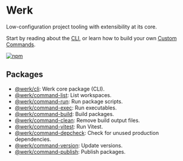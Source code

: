 # Werk

Low-configuration project tooling with extensibility at its core.

Start by reading about the [CLI](packages/cli/README.md), or learn how to build your own [Custom Commands](packages/cli/README_CUSTOM_COMMANDS.md).

[![npm](https://img.shields.io/npm/v/@werk/cli?label=NPM)](https://www.npmjs.com/package/@werk/cli)

## Packages

- [@werk/cli](packages/cli/README.md): Werk core package (CLI).
- [@werk/command-list](packages/command-list/README.md): List workspaces.
- [@werk/command-run](packages/command-run/README.md): Run package scripts.
- [@werk/command-exec](packages/command-exec/README.md): Run executables.
- [@werk/command-build](packages/command-build/README.md): Build packages.
- [@werk/command-clean](packages/command-clean/README.md): Remove build output files.
- [@werk/command-vitest](packages/command-vitest/README.md): Run Vitest.
- [@werk/command-depcheck](packages/command-depcheck/README.md): Check for unused production dependencies.
- [@werk/command-version](packages/command-version/README.md): Update versions.
- [@werk/command-publish](packages/command-publish/README.md): Publish packages.
